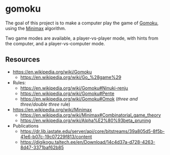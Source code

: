 # gomoku

The goal of this project is to make a computer play the game of [Gomoku](https://en.wikipedia.org/wiki/Gomoku), using the [Minimax](https://en.wikipedia.org/wiki/Minimax) algorithm.

Two game modes are available, a player-vs-player mode, with hints from the computer, and a player-vs-computer mode.

## Resources

* https://en.wikipedia.org/wiki/Gomoku
	* https://en.wikipedia.org/wiki/Go_%28game%29
* Rules:
	* https://en.wikipedia.org/wiki/Gomoku#Ninuki-renju
	* https://en.wikipedia.org/wiki/Gomoku#Pente
	* https://en.wikipedia.org/wiki/Gomoku#Omok (*three and three*/*double three* rule)
* https://en.wikipedia.org/wiki/Minimax
	* https://en.wikipedia.org/wiki/Minimax#Combinatorial_game_theory
	* https://en.wikipedia.org/wiki/Alpha%E2%80%93beta_pruning
* Publications
	* https://dr.lib.iastate.edu/server/api/core/bitstreams/39a805d5-8f5b-41e6-b07c-19c07229f813/content
	* https://digikogu.taltech.ee/en/Download/14c4d37a-d728-4263-8d47-3371baf62b85
